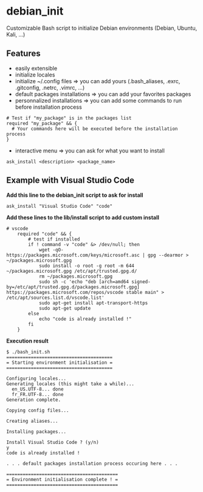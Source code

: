 # debian_init
Customizable Bash script to initialize Debian environments (Debian, Ubuntu, Kali, ...)

## Features
- easily extensible
- initialize locales
- initialize ~/.config files => you can add yours (.bash_aliases, .exrc, .gitconfig, .netrc, .vimrc, ...)
- default packages installations => you can add your favorites packages
- personnalized installations => you can add some commands to run before installation process
```
# Test if "my_package" is in the packages list
required "my_package" && {
  # Your commands here will be executed before the installation process
}
```
- interactive menu => you can ask for what you want to install
```
ask_install <description> <package_name>
```

## Example with Visual Studio Code

**Add this line to the debian_init script to ask for install**
```
ask_install "Visual Studio Code" "code"
```

**Add these lines to the lib/install script to add custom install**
```
# vscode
    required "code" && {
        # test if installed
        if ! command -v "code" &> /dev/null; then
            wget -qO- https://packages.microsoft.com/keys/microsoft.asc | gpg --dearmor > ~/packages.microsoft.gpg
            sudo install -o root -g root -m 644 ~/packages.microsoft.gpg /etc/apt/trusted.gpg.d/
            rm ~/packages.microsoft.gpg
            sudo sh -c 'echo "deb [arch=amd64 signed-by=/etc/apt/trusted.gpg.d/packages.microsoft.gpg] https://packages.microsoft.com/repos/vscode stable main" > /etc/apt/sources.list.d/vscode.list'
            sudo apt-get install apt-transport-https
            sudo apt-get update
        else
            echo "code is already installed !"
        fi
    }

```

**Execution result**
```
$ ./bash_init.sh 
=======================================
= Starting environment initialisation =
=======================================

Configuring locales...
Generating locales (this might take a while)...
  en_US.UTF-8... done
  fr_FR.UTF-8... done
Generation complete.

Copying config files...

Creating aliases...

Installing packages...

Install Visual Studio Code ? (y/n)
y
code is already installed !

. . . default packages installation process occuring here . . .

=========================================
= Environment initialisation complete ! =
=========================================
```

